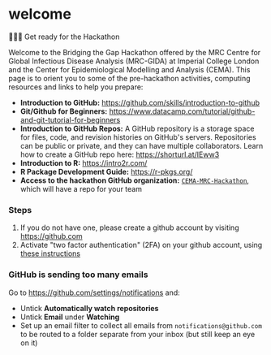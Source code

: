 # welcome
👋👋👋 Get ready for the Hackathon

Welcome to the Bridging the Gap Hackathon offered by the MRC Centre for Global Infectious Disease Analysis (MRC-GIDA) at Imperial College London and the Center for Epidemiological Modelling and Analysis (CEMA). This page is to orient you to some of the pre-hackathon activities, computing resources and links to help you prepare:

* **Introduction to GitHub:** https://github.com/skills/introduction-to-github
* **Git/Github for Beginners:** https://www.datacamp.com/tutorial/github-and-git-tutorial-for-beginners
* **Introduction to GitHub Repos:** A GitHub repository is a storage space for files, code, and revision histories on GitHub's servers. Repositories can be public or private, and they can have multiple collaborators. Learn how to create a GitHub repo here: https://shorturl.at/IEww3 
* **Introduction to R:** https://intro2r.com/
* **R Package Development Guide:** https://r-pkgs.org/
* **Access to the hackathon GitHub organization:** [`CEMA-MRC-Hackathon`](https://github.com/CEMA-MRC-Hackathon), which will have a repo for your team

### Steps

1. If you do not have one, please create a github account by visiting https://github.com
1. Activate "two factor authentication" (2FA) on your github account, using [these instructions](https://docs.github.com/en/free-pro-team@latest/github/authenticating-to-github/securing-your-account-with-two-factor-authentication-2fa)

### GitHub is sending too many emails

Go to https://github.com/settings/notifications and:

* Untick **Automatically watch repositories**
* Untick **Email** under **Watching**
* Set up an email filter to collect all emails from `notifications@github.com` to be routed to a folder separate from your inbox (but still keep an eye on it)
